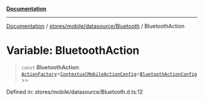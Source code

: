 [**Documentation**](../../../../../index.md)

***

[Documentation](../../../../../index.md) / [stores/mobile/datasource/Bluetooth](../index.md) / BluetoothAction

# Variable: BluetoothAction

> `const` **BluetoothAction**: [`ActionFactory`](../../../../../api/action/ActionRegistry/interfaces/ActionFactory.md)\<[`ContextualMobileActionConfig`](../../../api/MobileAction/interfaces/ContextualMobileActionConfig.md)\<[`BluetoothActionConfig`](../interfaces/BluetoothActionConfig.md)\>\>

Defined in: stores/mobile/datasource/Bluetooth.d.ts:12
